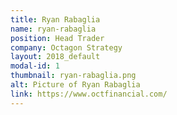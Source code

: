 ```yaml
---
title: Ryan Rabaglia
name: ryan-rabaglia
position: Head Trader
company: Octagon Strategy
layout: 2018_default
modal-id: 1
thumbnail: ryan-rabaglia.png
alt: Picture of Ryan Rabaglia
link: https://www.octfinancial.com/
---
```


